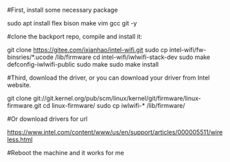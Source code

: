 #First, install some necessary package

sudo apt install flex bison make vim gcc git -y

#clone the backport repo, compile and install it:

git clone https://gitee.com/ixianhao/intel-wifi.git
sudo cp intel-wifi/fw-binsries/*.ucode /lib/firmware
cd intel-wifi/iwlwifi-stack-dev
sudo make defconfig-iwlwifi-public
sudo make
sudo make install

#Third, download the driver, or you can download your driver from Intel website.

git clone git://git.kernel.org/pub/scm/linux/kernel/git/firmware/linux-firmware.git
cd linux-firmware/
sudo cp iwlwifi-* /lib/firmware/

#Or download  drivers for url 

https://www.intel.com/content/www/us/en/support/articles/000005511/wireless.html

#Reboot the machine and it works for me
